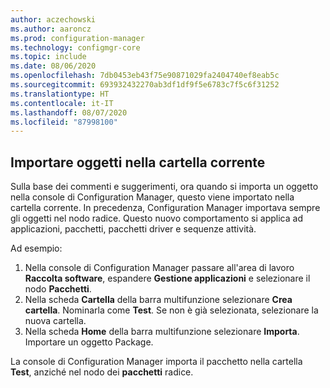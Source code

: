 ```yaml
---
author: aczechowski
ms.author: aaroncz
ms.prod: configuration-manager
ms.technology: configmgr-core
ms.topic: include
ms.date: 08/06/2020
ms.openlocfilehash: 7db0453eb43f75e90871029fa2404740ef8eab5c
ms.sourcegitcommit: 693932432270ab3df1df9f5e6783c7f5c6f31252
ms.translationtype: HT
ms.contentlocale: it-IT
ms.lasthandoff: 08/07/2020
ms.locfileid: "87998100"
---
```

## <a name="import-objects-to-current-folder"></a><a name="bkmk_folder"></a> Importare oggetti nella cartella corrente

<!--6601203-->

Sulla base dei commenti e suggerimenti, ora quando si importa un oggetto nella console di Configuration Manager, questo viene importato nella cartella corrente. In precedenza, Configuration Manager importava sempre gli oggetti nel nodo radice. Questo nuovo comportamento si applica ad applicazioni, pacchetti, pacchetti driver e sequenze attività.

Ad esempio:

1. Nella console di Configuration Manager passare all'area di lavoro **Raccolta software**, espandere **Gestione applicazioni** e selezionare il nodo **Pacchetti**.
1. Nella scheda **Cartella** della barra multifunzione selezionare **Crea cartella**. Nominarla come **Test**. Se non è già selezionata, selezionare la nuova cartella.
1. Nella scheda **Home** della barra multifunzione selezionare **Importa**. Importare un oggetto Package.

La console di Configuration Manager importa il pacchetto nella cartella **Test**, anziché nel nodo dei **pacchetti** radice.
